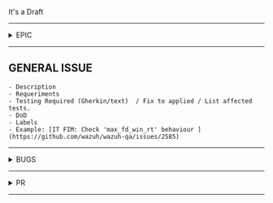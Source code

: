 It's a Draft

---

<details>
  <summary>EPIC</summary>

1. `Title`: The title must be short and descriptive.

2. `Description`: It indicates the general development to do. Each issue involved will have specific information and details.

   2.1. `PRs Involved`: List of PRs that are working on the issues contained by this Epic. It helps to follow the details.

4. `Related Issues`: In this section add the related issue numbers. Also, do not forget to Mark the Linked Issues in the sidebar and Connected Issues.

5. `Label to add`: feature/{module}, test/{type of test}, team/qa, subteam/{subteam}.

6. `Example`: [Wazuh-DB: Migration of agent-group files](https://github.com/wazuh/wazuh-qa/issues/2504)

</details>

---

## GENERAL ISSUE
    - Description 
    - Requeriments
    - Testing Required (Gherkin/text)  / Fix to applied / List affected tests.
    - DoD
    - Labels
    - Example: [IT FIM: Check 'max_fd_win_rt' behaviour ](https://github.com/wazuh/wazuh-qa/issues/2585)
---

<details>
  <summary>BUGS</summary>

1. `Title`: The title must be short and descriptive.
2. `Description`: The description must be precise indicating what was detected, you can also add information
       on the cause of the failure if you have information about it.
3. `Details of environment`: In this section considered add all the information related to the environment.
    <table>
        <tbody>
	<tr>
	<td style="width: 175px;">Wazuh version</td>
	<td style="width: 79px;">Installation type</td>
	<td style="width: 97px;">Branch </td>
	<td style="width: 97px;">Platform</td>
	</tr>
	<tr>
	<td style="width: 175px;">-</td>
	<td style="width: 103px;">-</td>
	<td style="width: 97px;">-</td>
	<td style="width: 97px;">-</td>
	</tr>
	</tbody>		 
    </table>

4. `Local_internal_options`: Set local_internal_options.conf. If local internal options are not required please add: **Local internal options** are not required
5. `Step to reproduce`: This section must specify step by step what has been done in order to reproduce the bug. In as much detail as possible.
6. `Current Results`: Add what is the current result after executed "steps to reproduce" 
7. `Expected Results`: Add what is the expected after executed "steps to reproduce" 
8. `Evidence`: This section is for attaching all the evidence, for example, images and videos. Also is for attach file of logs.
9. `Label to add`: Bug, core/{module}, qa/report, qa/report/{subteam} or qa/reporter/{subteam}/tdd
10. `Example`: [FIM: Real-time a folder that was deleted and restored/created is not monitored](https://github.com/wazuh/wazuh/issues/12350)

</details>

---

<details>
  <summary>PR</summary>

1. `Title`: The title must be short and descriptive.
   > **Format:** [Type of test]:[Module][Issue] Brief Description.
2. `Description`: It should be precise indicating what was detected, changes applied' or cases cover. 
3. `Related Issues`: In this section add the related issue numbers. Also, do not forget to Mark the Linked Issues in the sidebar and Connected Issues.
4. `Details of environment`: In this section considered add a table with all the information related to the environment.
    <table>
        <tbody>
	<tr>
	<td style="width: 175px;">Wazuh version</td>
	<td style="width: 79px;">Installation type</td>
	<td style="width: 97px;">Branch </td>
	<td style="width: 97px;">Platform</td>
	</tr>
	</tbody>		 
    </table>

5. `Local_internal_options`: Set local_internal_options.conf. If local internal options are not required please add: **Local internal options** are not required
6. `Test Executions:` Attach all executions with results.
    * `Creator`: Three local executions and three Jenkins executions of the complete test module, on each supported system for the module.
    * `Reviewer`: To approve, the reviewer has to add three Jenkins executions, **or** a local and a Jenkins execution of the complete test module, on each supported system for the module.
8. `Rules`: List of rules applied to development
   > - [x] Proven that tests **pass** when they have to pass.
   > - [x] Proven that tests **fail** when they have to fail.
   > - [x] Python codebase satisfies PEP-8 style style guide. `pycodestyle --max-line-length=120 --show-source --show-pep8 file.py`.
   > - [x] Python codebase is documented following the Google Style for Python docstrings.
   > - [x] The test is documented in wazuh-qa/docs.
9. `Label to add`: feature/{module}, test/{type of test}, team/qa, subteam/{subteam}.
10. `Example`: [IT - WDB - 2532- Test set_agent_groups WDB command](https://github.com/wazuh/wazuh-qa/pull/2602)

</details>

---